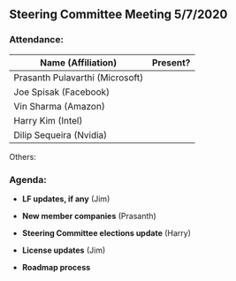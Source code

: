 ## Steering Committee Meeting 5/7/2020

### Attendance:

| Name (Affiliation) | Present? |
| ------------------------------- | --- |
| Prasanth Pulavarthi (Microsoft) |  |
| Joe Spisak (Facebook)           |  |
| Vin Sharma (Amazon)             |  | 
| Harry Kim (Intel)               |  |
| Dilip Sequeira (Nvidia)         |  |

Others:

### Agenda:

* **LF updates, if any** (Jim)  

* **New member companies** (Prasanth)  

* **Steering Committee elections update** (Harry)  

* **License updates** (Jim)  

* **Roadmap process**  

